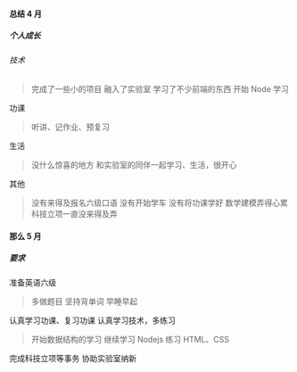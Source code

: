 #### 总结 4 月
##### 个人成长
###### 技术
> 完成了一些小的项目
融入了实验室
学习了不少前端的东西
开始 Node 学习

功课
> 听讲、记作业、预复习

生活
> 没什么惊喜的地方
> 和实验室的同伴一起学习、生活，很开心

其他
> 没有来得及报名六级口语
没有开始学车
没有将功课学好
数学建模弄得心累
科技立项一直没来得及弄

#### 那么 5 月
##### 要求
准备英语六级
> 多做题目
坚持背单词
早睡早起

认真学习功课、复习功课
认真学习技术，多练习
> 开始数据结构的学习
继续学习 Nodejs
练习 HTML、CSS


完成科技立项等事务
协助实验室纳新
